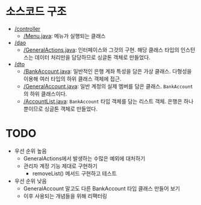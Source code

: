 # 소스코드 구조

- [/controller](/999999_ETC/1_java/exercises/example-program/controller/)
    - [/Menu.java](/999999_ETC/1_java/exercises/example-program/controller/Menu.java): 메뉴가 실행되는 클래스
- [/dao](/999999_ETC/1_java/exercises/example-program/dao/)
    - [/GeneralActions.java](/999999_ETC/1_java/exercises/example-program/dao/GeneralActions.java): 인터페이스와 그것의 구현. 해당 클래스 타입의 인스턴스는 데이터 처리만을 담당하므로 싱글톤 객체로 만들었다.
- [/dto](/999999_ETC/1_java/exercises/example-program/dto/)
    - [/BankAccount.java](/999999_ETC/1_java/exercises/example-program/dto/BankAccount.java): 일반적인 은행 계좌 특성을 담은 가상 클래스. 다형성을 이용해 여러 타입의 하위 클래스 객체에 접근.
    - [/GeneralAccount.java](/999999_ETC/1_java/exercises/example-program/dto/GeneralAccount.java): 일반 계정의 실제 멤버를 담은 클래스. `BankAccount`의 하위 클래스이다.
    - [/AccountList.java](/999999_ETC/1_java/exercises/example-program/dto/AccountList.java): `BankAccount` 타입 객체를 담는 리스트 객체. 은행은 하나뿐이므로 싱글톤 객체로 만들었다.

# TODO

- 우선 순위 높음
    - GeneralActions에서 발생하는 수많은 예외에 대처하기
    - 관리자 계정 기능 제대로 구현하기
        - removeList() 메서드 구현하고 테스트
- 우선 순위 낮음
    - GeneralAccount 말고도 다른 BankAccount 타입 클래스 만들어 보기
    - 이후 사용되는 개념들을 위해 리팩터링
